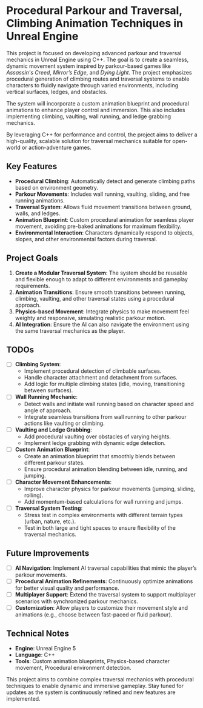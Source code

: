 # Procedural Parkour and Traversal, Climbing Animation Techniques in Unreal Engine

This project is focused on developing advanced parkour and traversal mechanics in Unreal Engine using C++. The goal is to create a seamless, dynamic movement system inspired by parkour-based games like *Assassin's Creed*, *Mirror’s Edge*, and *Dying Light*. The project emphasizes procedural generation of climbing routes and traversal systems to enable characters to fluidly navigate through varied environments, including vertical surfaces, ledges, and obstacles.

The system will incorporate a custom animation blueprint and procedural animations to enhance player control and immersion. This also includes implementing climbing, vaulting, wall running, and ledge grabbing mechanics. 

By leveraging C++ for performance and control, the project aims to deliver a high-quality, scalable solution for traversal mechanics suitable for open-world or action-adventure games.

## Key Features
- **Procedural Climbing**: Automatically detect and generate climbing paths based on environment geometry.
- **Parkour Movements**: Includes wall running, vaulting, sliding, and free running animations.
- **Traversal System**: Allows fluid movement transitions between ground, walls, and ledges.
- **Animation Blueprint**: Custom procedural animation for seamless player movement, avoiding pre-baked animations for maximum flexibility.
- **Environmental Interaction**: Characters dynamically respond to objects, slopes, and other environmental factors during traversal.
  
## Project Goals
1. **Create a Modular Traversal System**: The system should be reusable and flexible enough to adapt to different environments and gameplay requirements.
2. **Animation Transitions**: Ensure smooth transitions between running, climbing, vaulting, and other traversal states using a procedural approach.
3. **Physics-based Movement**: Integrate physics to make movement feel weighty and responsive, simulating realistic parkour motion.
4. **AI Integration**: Ensure the AI can also navigate the environment using the same traversal mechanics as the player.

## TODOs
- [ ] **Climbing System**: 
    - Implement procedural detection of climbable surfaces.
    - Handle character attachment and detachment from surfaces.
    - Add logic for multiple climbing states (idle, moving, transitioning between surfaces).
- [ ] **Wall Running Mechanic**:
    - Detect walls and initiate wall running based on character speed and angle of approach.
    - Integrate seamless transitions from wall running to other parkour actions like vaulting or climbing.
- [ ] **Vaulting and Ledge Grabbing**:
    - Add procedural vaulting over obstacles of varying heights.
    - Implement ledge grabbing with dynamic edge detection.
- [ ] **Custom Animation Blueprint**:
    - Create an animation blueprint that smoothly blends between different parkour states.
    - Ensure procedural animation blending between idle, running, and jumping.
- [ ] **Character Movement Enhancements**:
    - Improve character physics for parkour movements (jumping, sliding, rolling).
    - Add momentum-based calculations for wall running and jumps.
- [ ] **Traversal System Testing**:
    - Stress test in complex environments with different terrain types (urban, nature, etc.).
    - Test in both large and tight spaces to ensure flexibility of the traversal mechanics.
  
## Future Improvements
- [ ] **AI Navigation**: Implement AI traversal capabilities that mimic the player’s parkour movements.
- [ ] **Procedural Animation Refinements**: Continuously optimize animations for better visual quality and performance.
- [ ] **Multiplayer Support**: Extend the traversal system to support multiplayer scenarios with synchronized parkour mechanics.
- [ ] **Customization**: Allow players to customize their movement style and animations (e.g., choose between fast-paced or fluid parkour).

## Technical Notes
- **Engine**: Unreal Engine 5
- **Language**: C++
- **Tools**: Custom animation blueprints, Physics-based character movement, Procedural environment detection.

This project aims to combine complex traversal mechanics with procedural techniques to enable dynamic and immersive gameplay. Stay tuned for updates as the system is continuously refined and new features are implemented.
